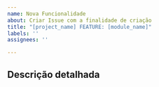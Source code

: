 ```yaml
---
name: Nova Funcionalidade
about: Criar Issue com a finalidade de criação
title: "[project_name] FEATURE: [module_name]"
labels: ''
assignees: ''

---
```


## Descrição detalhada
